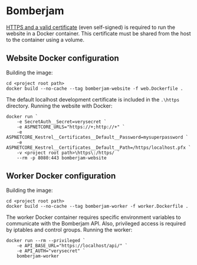 # Bomberjam

[HTTPS and a valid certificate](https://docs.microsoft.com/en-us/aspnet/core/security/docker-https?view=aspnetcore-5.0) (even self-signed) is required to run the website in a Docker container.
This certificate must be shared from the host to the container using a volume.

## Website Docker configuration

Building the image:

```
cd <project root path>
docker build --no-cache --tag bomberjam-website -f web.Dockerfile .
```

The default localhost development certificate is included in the `.\https` directory.
Running the website with Docker:

```
docker run `
    -e SecretAuth__Secret=verysecret `
    -e ASPNETCORE_URLS="https://+;http://+" `
    -e ASPNETCORE_Kestrel__Certificates__Default__Password=mysuperpassword `
    -e ASPNETCORE_Kestrel__Certificates__Default__Path=/https/localhost.pfx `
    -v <project root path>\https\:/https/ `
    --rm -p 8080:443 bomberjam-website
```

## Worker Docker configuration

Building the image:

```
cd <project root path>
docker build --no-cache --tag bomberjam-worker -f worker.Dockerfile .
```

The worker Docker container requires specific environment variables to communicate with the Bomberjam API.
Also, privileged access is required by iptables and control groups. Running the worker:

```
docker run --rm --privileged `
    -e API_BASE_URL="https://localhost/api/" `
    -e API_AUTH="verysecret" `
    bomberjam-worker
```